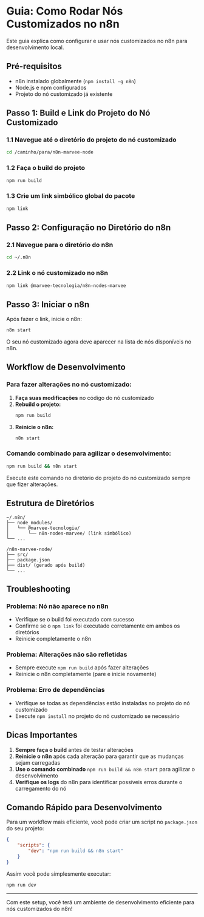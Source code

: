 # Guia: Como Rodar Nós Customizados no n8n

Este guia explica como configurar e usar nós customizados no n8n para desenvolvimento local.

## Pré-requisitos

- n8n instalado globalmente (`npm install -g n8n`)
- Node.js e npm configurados
- Projeto do nó customizado já existente

## Passo 1: Build e Link do Projeto do Nó Customizado

### 1.1 Navegue até o diretório do projeto do nó customizado

```bash
cd /caminho/para/n8n-marvee-node
```

### 1.2 Faça o build do projeto

```bash
npm run build
```

### 1.3 Crie um link simbólico global do pacote

```bash
npm link
```

## Passo 2: Configuração no Diretório do n8n

### 2.1 Navegue para o diretório do n8n

```bash
cd ~/.n8n
```

### 2.2 Link o nó customizado no n8n

```bash
npm link @marvee-tecnologia/n8n-nodes-marvee
```

## Passo 3: Iniciar o n8n

Após fazer o link, inicie o n8n:

```bash
n8n start
```

O seu nó customizado agora deve aparecer na lista de nós disponíveis no n8n.

## Workflow de Desenvolvimento

### Para fazer alterações no nó customizado:

1. **Faça suas modificações** no código do nó customizado
2. **Rebuild o projeto:**
   ```bash
   npm run build
   ```
3. **Reinicie o n8n:**
   ```bash
   n8n start
   ```

### Comando combinado para agilizar o desenvolvimento:

```bash
npm run build && n8n start
```

Execute este comando no diretório do projeto do nó customizado sempre que fizer alterações.

## Estrutura de Diretórios

```
~/.n8n/
├── node_modules/
│   └── @marvee-tecnologia/
│       └── n8n-nodes-marvee/ (link simbólico)
└── ...

/n8n-marvee-node/
├── src/
├── package.json
├── dist/ (gerado após build)
└── ...
```

## Troubleshooting

### Problema: Nó não aparece no n8n

- Verifique se o build foi executado com sucesso
- Confirme se o `npm link` foi executado corretamente em ambos os diretórios
- Reinicie completamente o n8n

### Problema: Alterações não são refletidas

- Sempre execute `npm run build` após fazer alterações
- Reinicie o n8n completamente (pare e inicie novamente)

### Problema: Erro de dependências

- Verifique se todas as dependências estão instaladas no projeto do nó customizado
- Execute `npm install` no projeto do nó customizado se necessário

## Dicas Importantes

1. **Sempre faça o build** antes de testar alterações
2. **Reinicie o n8n** após cada alteração para garantir que as mudanças sejam carregadas
3. **Use o comando combinado** `npm run build && n8n start` para agilizar o desenvolvimento
4. **Verifique os logs** do n8n para identificar possíveis erros durante o carregamento do nó

## Comando Rápido para Desenvolvimento

Para um workflow mais eficiente, você pode criar um script no `package.json` do seu projeto:

```json
{
	"scripts": {
		"dev": "npm run build && n8n start"
	}
}
```

Assim você pode simplesmente executar:

```bash
npm run dev
```

---

Com este setup, você terá um ambiente de desenvolvimento eficiente para nós customizados do n8n!
